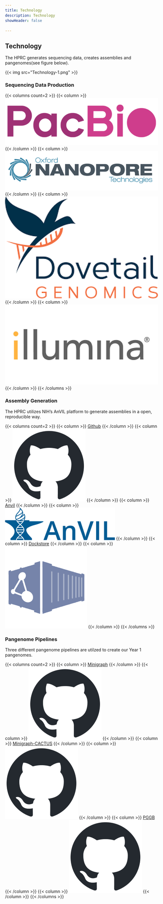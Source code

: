 ```yaml
---
title: Technology
description: Technology
showHeader: false

---
```


## Technology

The HPRC generates sequencing data, creates assemblies and pangenomes(see figure below).

{{< img src="Technology-1.png" >}}

<div class="seq-tech">

### Sequencing Data Production

{{< columns count=2 >}}
{{< column >}}
[!['PacBio Logo'](Tech-Production-1.png 'PacBio Logo')](https://www.pacb.com/)
{{< /column >}}
{{< column >}}
[!['ONT Logo'](Tech-Production-2.png 'ONT Logo')](https://nanoporetech.com/)
{{< /column >}}
{{< column >}}
[!['dovetail Logo'](Tech-Production-3.png 'dovetail Logo')](https://dovetailgenomics.com/)
{{< /column >}}
{{< column >}}
[!['illumina Logo'](Tech-Production-4.png 'illumina Logo')](https://www.illumina.com/)
{{< /column >}}
{{< /columns >}}
</div>
<div class="tech">

### Assembly Generation

The HPRC utilizes NIH’s AnVIL platform to generate assemblies in a open, reproducible way.

{{< columns count=2 >}}
{{< column >}}
[Github](https://github.com/human-pangenomics/hpp_production_workflows)
{{< /column >}}
{{< column >}}
[!['Github Logo'](github-mark.png 'Github Logo')](https://github.com/human-pangenomics/hpp_production_workflows)
{{< /column >}}
{{< column >}}
[Anvil](https://anvil.terra.bio/)
{{< /column >}}
{{< column >}}
[!['Anvil Logo'](Tech-Datasource-Anvil.png 'Anvil Logo')](https://anvil.terra.bio/)
{{< /column >}}
{{< column >}}
[Dockstore](https://dockstore.org/organizations/HumanPangenome)
{{< /column >}}
{{< column >}}
[!['Dockstore Logo'](Tech-Datasource-Dockstore.png 'Dockstore Logo')](https://dockstore.org/organizations/HumanPangenome)
{{< /column >}}
{{< /columns >}}

### Pangenome Pipelines

Three different pangenome pipelines are utilzed to create our Year 1 pangenomes.

{{< columns count=2 >}}
{{< column >}}
[Minigraph](https://github.com/lh3/minigraph/releases)
{{< /column >}}
{{< column >}}
[!['Github Logo'](github-mark.png 'Github Logo')](https://github.com/lh3/minigraph/releases)
{{< /column >}}
{{< column >}}
[Minigraph-CACTUS](https://github.com/ComparativeGenomicsToolkit/cactus/blob/master/doc/pangenome.md)
{{< /column >}}
{{< column >}}
[!['Github Logo'](github-mark.png 'Github Logo')](https://github.com/ComparativeGenomicsToolkit/cactus/blob/master/doc/pangenome.md)
{{< /column >}}
{{< column >}}
[PGGB](https://github.com/pangenome/pggb)
{{< /column >}}
{{< column >}}
[!['Github Logo'](github-mark.png 'Github Logo')](https://github.com/pangenome/pggb)
{{< /column >}}
{{< /columns >}}

</div>
